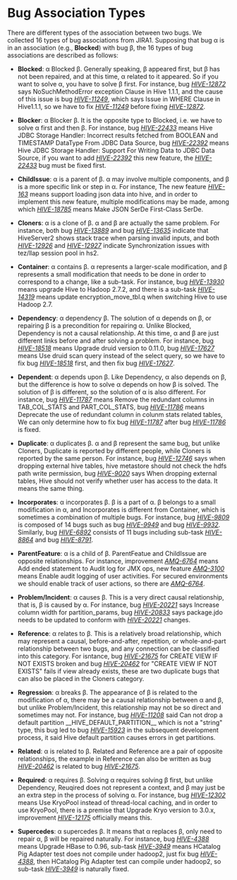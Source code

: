 # Bug Association Types
There are different types of the association between two bugs. We collected 16 types of bug associations from JIRA1. Supposing that bug α is in an association (e.g., **Blocked**) with bug β, the 16 types of bug associations are described as follows:

+ **Blocked**: α Blocked β. Generally speaking, β appeared first, but β has not been repaired, and at this time, α related to it appeared. So if you want to solve α, you have to solve β first. For instance, bug [*HIVE-12872*](https://issues.apache.org/jira/browse/HIVE-12872) says NoSuchMethodError exception Clause in Hive 1.1.1, and the cause of this issue is bug [*HIVE-11249*](https://issues.apache.org/jira/browse/HIVE-11249), which says Issue in WHERE Clause in Hive1.1.1, so we have to fix [*HIVE-11249*](https://issues.apache.org/jira/browse/HIVE-11249) before fixing [*HIVE-12872*](https://issues.apache.org/jira/browse/HIVE-12872).

+ **Blocker**: α Blocker β. It is the opposite type to Blocked, i.e. we have to solve α first and then β. For instance, bug [*HIVE-22433*](https://issues.apache.org/jira/browse/HIVE-22433) means Hive JDBC Storage Handler: Incorrect results fetched from BOOLEAN and TIMESTAMP DataType From JDBC Data Source, bug [*HIVE-22392*](https://issues.apache.org/jira/browse/HIVE-22392) means Hive JDBC Storage Handler: Support For Writing Data to JDBC Data Source, if you want to add [*HIVE-22392*](https://issues.apache.org/jira/browse/HIVE-22392) this new feature, the [*HIVE-22433*](https://issues.apache.org/jira/browse/HIVE-22433) bug must be fixed first.

+ **ChildIssue**: α is a parent of β. α may involve multiple components, and β is a more specific link or step in α. For instance, The new feature [*HIVE-163*](https://issues.apache.org/jira/browse/HIVE-163) means support loading json data into hive, and in order to implement this new feature, multiple modifications may be made, among which [*HIVE-18785*](https://issues.apache.org/jira/browse/HIVE-18785) means Make JSON SerDe First-Class SerDe.
+ **Cloners**: α is a clone of β. α and β are actually the same problem. For instance, both bug [*HIVE-13889*](https://issues.apache.org/jira/browse/HIVE-13889) and bug [*HIVE-13635*](https://issues.apache.org/jira/browse/HIVE-13635) indicate that HiveServer2 shows stack trace when parsing invalid inputs, and both [*HIVE-12926*](https://issues.apache.org/jira/browse/HIVE-12926) and [*HIVE-12927*](https://issues.apache.org/jira/browse/HIVE-12927) indicate Synchronization issues with tez/llap session pool in hs2.
+ **Container**: α contains β. α represents a larger-scale modification, and β represents a small modification that needs to be done in order to correspond to a change, like a sub-task. For instance, bug [*HIVE-13930*](https://issues.apache.org/jira/browse/HIVE-13930) means upgrade Hive to Hadoop 2.7.2, and there is a sub-task [*HIVE-14319*](https://issues.apache.org/jira/browse/HIVE-14319) means update encryption\_move\_tbl.q when switching Hive to use Hadoop 2.7.
+ **Dependency**: α dependency β. The solution of α depends on β, or repairing β is a precondition for repairing α. Unlike Blocked, Dependency is not a causal relationship. At this time, α and β are just different links before and after solving a problem. For instance, bug [*HIVE-18518*](https://issues.apache.org/jira/browse/HIVE-18518) means Upgrade druid version to 0.11.0, bug [*HIVE-17627*](https://issues.apache.org/jira/browse/HIVE-17627) means Use druid scan query instead of the select query, so we have to fix bug [*HIVE-18518*](https://issues.apache.org/jira/browse/HIVE-18518) first, and then fix bug [*HIVE-17627*](https://issues.apache.org/jira/browse/HIVE-17627).
+ **Dependent**: α depends upon β. Like Dependency, α also depends on β, but the difference is how to solve α depends on how β is solved. The solution of β is different, so the solution of α is also different. For instance, bug [*HIVE-11787*](https://issues.apache.org/jira/browse/HIVE-11787) means Remove the redundant columns in TAB\_COL\_STATS and PART\_COL\_STATS, bug [*HIVE-11786*](https://issues.apache.org/jira/browse/HIVE-11786) means Deprecate the use of redundant column in colunm stats related tables, We can only determine how to fix bug [*HIVE-11787*](https://issues.apache.org/jira/browse/HIVE-11787) after bug [*HIVE-11786*](https://issues.apache.org/jira/browse/HIVE-11786) is fixed.
+ **Duplicate**: α duplicates β. α and β represent the same bug, but unlike Cloners, Duplicate is reported by different people, while Cloners is reported by the same person. For instance, bug [*HIVE-12746*](https://issues.apache.org/jira/browse/HIVE-12746) says when dropping external hive tables, hive metastore should not check the hdfs path write permission, bug [*HIVE-9020*](https://issues.apache.org/jira/browse/HIVE-9020) says When dropping external tables, Hive should not verify whether user has access to the data. It means the same thing.
+ **Incorporates**: α incorporates β. β is a part of α. β belongs to a small modification in α, and Incorporates is different from Container, which is sometimes a combination of multiple bugs. For instance, bug [*HIVE-9809*](https://issues.apache.org/jira/browse/HIVE-9809) is composed of 14 bugs such as bug [*HIVE-9949*](https://issues.apache.org/jira/browse/HIVE-9949) and bug [*HIVE-9932*](https://issues.apache.org/jira/browse/HIVE-9932). Similarly, bug [*HIVE-6892*](https://issues.apache.org/jira/browse/HIVE-6892) consists of 11 bugs including sub-task [*HIVE-8864*](https://issues.apache.org/jira/browse/HIVE-8864) and bug [*HIVE-8791*](https://issues.apache.org/jira/browse/HIVE-8791).
+ **ParentFeature**: α is a child of β. ParentFeatue and ChildIssue are opposite relationships. For instance, improvement [*AMQ-6764*](https://issues.apache.org/jira/browse/AMQ-6764) means Add ended statement to Audit log for JMX ops, new feature [*AMQ-3100*](https://issues.apache.org/jira/browse/AMQ-3100) means Enable audit logging of user activities.  For secured environments we should enable track of user actions, so there are [*AMQ-6764*](https://issues.apache.org/jira/browse/AMQ-6764).
+ **Problem/Incident**: α causes β. This is a very direct causal relationship, that is, β is caused by α. For instance, bug [*HIVE-20221*](https://issues.apache.org/jira/browse/HIVE-20221) says Increase column width for partition\_params, bug [*HIVE-20833*](https://issues.apache.org/jira/browse/HIVE-20833) says package.jdo needs to be updated to conform with [*HIVE-20221*](https://issues.apache.org/jira/browse/HIVE-20221) changes.
+ **Reference**: α relates to β. This is a relatively broad relationship, which may represent a causal, before-and-after, repetition, or whole-and-part relationship between two bugs, and any connection can be classified into this category. For isntance, bug [*HIVE-21675*](https://issues.apache.org/jira/browse/HIVE-21675) for CREATE VIEW IF NOT EXISTS broken and bug [*HIVE-20462*](https://issues.apache.org/jira/browse/HIVE-20462) for "CREATE VIEW IF NOT EXISTS" fails if view already exists, these are two duplicate bugs that can also be placed in the Cloners category.
+ **Regression**: α breaks β. The appearance of β is related to the modification of α, there may be a causal relationship between α and β, but unlike Problem/Incident, this relationship may not be so direct and sometimes may not. For instance, bug [*HIVE-11208*](https://issues.apache.org/jira/browse/HIVE-11208) said Can not drop a default partition \_\_HIVE\_DEFAULT\_PARTITION\_\_ which is not a "string" type, this bug led to bug [*HIVE-15923*](https://issues.apache.org/jira/browse/HIVE-15923) in the subsequent development process, it said Hive default partition causes errors in get partitions.
+ **Related**: α is related to β. Related and Reference are a pair of opposite relationships, the example in Reference can also be written as bug [*HIVE-20462*](https://issues.apache.org/jira/browse/HIVE-20462) is related to bug [*HIVE-21675*](https://issues.apache.org/jira/browse/HIVE-21675).
+ **Required**: α requires β. Solving α requires solving β first, but unlike Dependency, Reuqired does not represent a context, and β may just be an extra step in the process of solving α. For instance, bug [*HIVE-12302*](https://issues.apache.org/jira/browse/HIVE-12302) means Use KryoPool instead of thread-local caching, and in order to use KryoPool, there is a premise that Upgrade Kryo version to 3.0.x, improvement [*HIVE-12175*](https://issues.apache.org/jira/browse/HIVE-12175) officially means this.
+ **Supercedes**: α supercedes β. It means that α replaces β, only need to repair α, β will be repaired naturally. For instance, bug [*HIVE-4388*](https://issues.apache.org/jira/browse/HIVE-4388) means Upgrade HBase to 0.96, sub-task [*HIVE-3949*](https://issues.apache.org/jira/browse/HIVE-3949) means HCatalog Pig Adapter test does not compile under hadoop2, just fix bug [*HIVE-4388*](https://issues.apache.org/jira/browse/HIVE-4388), then HCatalog Pig Adapter test can compile under hadoop2, so sub-task [*HIVE-3949*](https://issues.apache.org/jira/browse/HIVE-3949) is naturally fixed.
